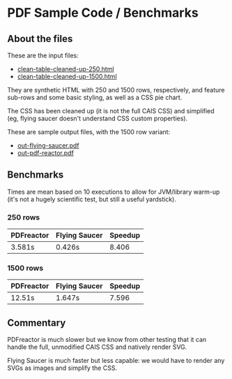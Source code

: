 # PDF Sample Code / Benchmarks

## About the files

These are the input files:

- [clean-table-cleaned-up-250.html](resources/clean-table-cleaned-up-250.html)
- [clean-table-cleaned-up-1500.html](resources/clean-table-cleaned-up-1500.html)

They are synthetic HTML with 250 and 1500 rows, respectively, and feature sub-rows and some basic styling, as well as a CSS pie chart.

The CSS has been cleaned up (it is not the full CAIS CSS) and simplified (eg, flying saucer doesn't understand CSS custom properties).

These are sample output files, with the 1500 row variant:

- [out-flying-saucer.pdf](test-flying-saucer/out-flying-saucer.pdf)
- [out-pdf-reactor.pdf](test-pdfreactor/out-pdf-reactor.pdf)


## Benchmarks

Times are mean based on 10 executions to allow for JVM/library warm-up (it's not a hugely scientific test, but still a useful yardstick).

### 250 rows

| PDFreactor | Flying Saucer  | Speedup |
|--|--|--|
| 3.581s | 0.426s | 8.406 |

### 1500 rows

| PDFreactor | Flying Saucer  | Speedup |
|--|--|--|
| 12.51s | 1.647s | 7.596 |

## Commentary

PDFreactor is much slower but we know from other testing that it can handle the full, unmodified CAIS CSS and natively render SVG.

Flying Saucer is much faster but less capable: we would have to render any SVGs as images and simplify the CSS.

